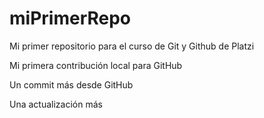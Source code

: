 # miPrimerRepo

Mi primer repositorio para el curso de Git y Github de Platzi

Mi primera contribución local para GitHub

Un commit más desde GitHub

Una actualización más
